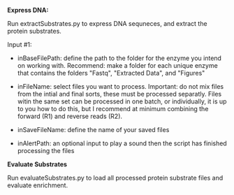 **Express DNA:**

Run extractSubstrates.py to express DNA sequneces, and extract the protein substrates.

Input #1: 

- inBaseFilePath: define the path to the folder for the enzyme you intend on working with.
Recommend: make a folder for each unique enzyme that contains the folders "Fastq", "Extracted Data", and "Figures"

- inFileName: select files you want to process.
Important: do not mix files from the intial and final sorts, these must be processed separatly. Files witin the same set can be processed in one batch, or individually, it is up to you how to do this, but I recommend at minimum combining the forward (R1) and reverse reads (R2).

- inSaveFileName: define the name of your saved files
- inAlertPath: an optional input to play a sound then the script has finished processing the files

**Evaluate Substrates**

Run evaluateSubstrates.py to load all processed protein substrate files and evaluate enrichment.

